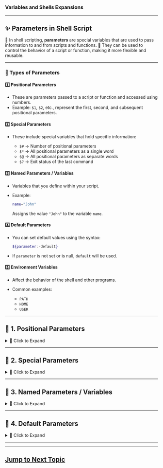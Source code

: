 ### Variables and Shells Expansions



---

## ✨ **Parameters in Shell Script**

🔹 In shell scripting, **parameters** are special variables that are used to pass information to and from scripts and functions.
🔹 They can be used to control the behavior of a script or function, making it more flexible and reusable. 


---

### 🔷 Types of Parameters

#### 1️⃣ Positional Parameters

* These are parameters passed to a script or function and accessed using numbers.
* Example: `$1`, `$2`, etc., represent the first, second, and subsequent positional parameters.

#### 2️⃣ Special Parameters

* These include special variables that hold specific information:

  * `$#` → Number of positional parameters
  * `$*` → All positional parameters as a single word
  * `$@` → All positional parameters as separate words
  * `$?` → Exit status of the last command

#### 3️⃣ Named Parameters / Variables

* Variables that you define within your script.
* Example:

  ```bash
  name="John"
  ```

  Assigns the value `"John"` to the variable `name`.

#### 4️⃣ Default Parameters

* You can set default values using the syntax:

  ```bash
  ${parameter:-default}
  ```
* If `parameter` is not set or is null, `default` will be used.

#### 5️⃣ Environment Variables

* Affect the behavior of the shell and other programs.
* Common examples:

  * `PATH`
  * `HOME`
  * `USER`

---



## 🔹 **1. Positional Parameters**

<details>  
<summary>📘 Click to Expand</summary>  

📌 **Positional parameters** are a way to pass arguments to a script or function.
They are accessed using numbers like `$1`, `$2`, etc.

### 🛠️ How to Use Positional Parameters

1. **Passing Arguments**

```bash
./myscript.sh arg1 arg2 arg3
```

• `arg1` is `$1`
• `arg2` is `$2`
• `arg3` is `$3`

2. **Accessing Arguments**

```bash
#!/bin/bash
echo "First argument: $1"
echo "Second argument: $2"
echo "Third argument: $3"
```

### 💡 Practical Use Cases

✅ **Automation** — for tasks like backups, deployments
✅ **Functions** — handle multiple inputs

### 📝 Tips

• ✅ **Validation**: Check the number of arguments
• ✅ **Quoting**: Use quotes to handle spaces
• 🔄 **Shift Command**: Use `shift` to manipulate parameters in loops

</details>  

---

## 🔹 **2. Special Parameters**

<details>  
<summary>📘 Click to Expand</summary>  

### 🧩 Special Parameters

* `$0` ➤ The name of the script itself
* `$#` ➤ Number of arguments passed
* `$@` ➤ All arguments (separate words)
* `$*` ➤ All arguments (single word)
* `$$` ➤ Process ID of the script
* `$?` ➤ Exit status of the last command

### 🔍 Example Script

```bash
#!/bin/bash
echo "Script name: $0"
echo "Number of arguments: $#"
echo "All arguments: $@"
echo "First argument: $1"
echo "Second argument: $2"
```

</details>  

---

## 🔹 **3. Named Parameters / Variables**

<details>  
<summary>📘 Click to Expand</summary>  

### ✍️ 1. **Defining Variables**

📌 **Syntax**: No spaces around `=`

```sh
name="John"
age=30
```

### 👓 2. **Accessing Variables**

📌 Use `$` before variable name

```sh
echo $name
echo $age
```

### 🧷 3. **Quoting Variables**

• **Double Quotes** — preserve spaces

```sh
greeting="Hello, $name"
echo "$greeting"
```

• **Single Quotes** — treat literally

```sh
greeting='Hello, $name'
echo "$greeting"  # Outputs: Hello, $name
```

</details>  

---

## 🔹 **4. Default Parameters**

<details>  
<summary>📘 Click to Expand</summary>  

### 🧰 What Are Default Parameters?

🔸 They ensure your script has a fallback value.
🔸 Useful for making scripts more user-friendly and robust.

### 📐 Syntax

```bash
${parameter:-default}
```

### 🔄 How It Works

• If `parameter` is set → return its value
• If not set/null → return `default`

### 📋 Example

```bash
#!/bin/bash
name=${1:-"Guest"}
echo "Hello, $name!"
```

### ▶️ Output

• Run `./myscript.sh Alice` ➝ `Hello, Alice!`
• Run `./myscript.sh` ➝ `Hello, Guest!`

</details>  

---

---
## [Jump to Next Topic ](https://github.com/pranav-infrabuild/Bash-logBook/blob/main/Variables%20and%20Shells%20Expansions%20/2%5D%20Expansion%20Tricks.md)



